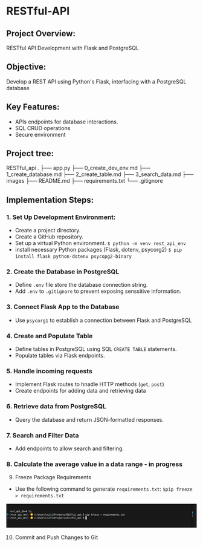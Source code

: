# RESTful-API

## Project Overview: 
RESTful API Development with Flask and PostgreSQL

## Objective: 
Develop a REST API using Python's Flask, interfacing with a PostgreSQL database

## Key Features:
- APIs endpoints for database interactions.
- SQL CRUD operations 
- Secure environment


## Project tree:

RESTful_api
.
├── app.py
├── 0_create_dev_env.md
├── 1_create_database.md
├── 2_create_table.md
├── 3_search_data.md
├── images
├── README.md
├── requirements.txt
└── .gitignore

## Implementation Steps:

### 1. Set Up Development Environment:

 - Create a project directory.
 - Create a GitHub repository. 
 - Set up a virtual Python environment.
    `$ python -m venv rest_api_env`
 - install  necessary Python packages (Flask, dotenv, psycorg2)
    `$ pip install flask python-dotenv psycopg2-binary` 

### 2.	Create the Database in PostgreSQL

 - Define `.env` file store the database  connection string.
 - Add `.env` to `.gitignore` to prevent exposing senssitive information. 

### 3. Connect Flask App to the Database

- Use `psycorg1` to establish a connection between Flask and PostgreSQL

### 4. Create and Populate Table

- Define tables in PostgreSQL using SQL `CREATE TABLE` statements.
- Populate tables via Flask endpoints. 

### 5. Handle incoming requests 

- Implement Flask routes to hnadle HTTP methods (`get`, `post`)
- Create endpoints for adding data and retrieving data

### 6. Retrieve data from PostgreSQL

- Query the database and return JSON-formatted responses.

### 7. Search and Filter Data

- Add endpoints to allow search and filtering. 

### 8. Calculate the average value in a data range - in progress

9. Freeze Package Requirements

- Use the following command to generate `requirements.txt`:
`$pip freeze > requirements.txt`

![alt text](image-7.png)

10. Commit and Push Changes to Git